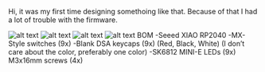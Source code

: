 Hi, it was my first time designing somethoing like that. Because of that I had a lot of trouble with the firmware.

![alt text](render_top_right.png)
![alt text](render_top.png)
![alt text](schematics.png)
![alt text](PCB.png)
BOM
-Seeed XIAO RP2040
-MX-Style switches (9x)
-Blank DSA keycaps (9x) (Red, Black, White) (I don’t care about the color, preferably one color) 
-SK6812 MINI-E LEDs (9x)
M3x16mm screws (4x)
